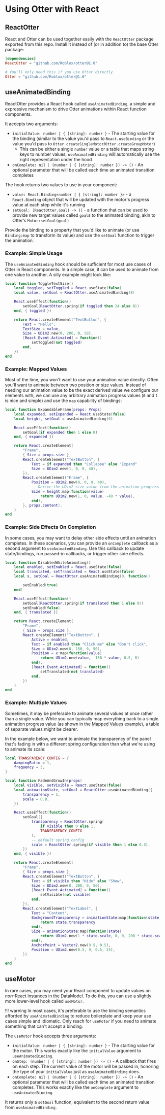 # Using Otter with React

## ReactOtter

React and Otter can be used together easily with the `ReactOtter` package exported from this repo. Install it instead of (or in addition to) the base Otter package:
```toml
[dependencies]
ReactOtter = "github.com/Roblox/otter@1.0"

# You'll only need this if you use Otter directly
Otter = "github.com/Roblox/otter@1.0"
```

## useAnimatedBinding
ReactOtter provides a React hook called `useAnimatedBinding`, a simple and expressive mechanism to drive Otter animations within React function components.

It accepts two arguments:

* `initialValue: number | { [string]: number }` - The starting value for the binding (similar to the value you'd pass to `React.useBinding` or the value you'd pass to `Otter.createSingleMotor`/`Otter.createGroupMotor`)
	* This can be either a single `number` value or a table that maps string keys to number values; `useAnimatedBinding` will automatically use the right representation under the hood
* `onComplete: nil | (number | { [string]: number }) -> ()` - An optional parameter that will be called each time an animated transition completes

The hook returns two values to use in your component:

* `value: React.Binding<number | { [string]: number }>` - a `React.Binding` object that will be updated with the motor's progress value at each step while it's running
* `setGoal: (ReactOtter.Goal) -> ()` - a function that can be used to provide new target values called `goal`s to the animated binding, akin to Otter's `Motor:setGoal(goal)`

Provide the binding to a property that you'd like to animate (or use `Binding:map` to transform its value) and use the `setGoal` function to trigger the animation.

### Example: Simple Usage

The `useAnimatedBinding` hook should be sufficient for most use cases of Otter in React components. In a simple case, it can be used to animate from one value to another. A silly example might look like:

```lua
local function ToggleTextSize()
	local toggled, setToggled = React.useState(false)
	local value, setGoal = ReactOtter.useAnimatedBinding(8)

	React.useEffect(function()
		setGoal(ReactOtter.spring(if toggled then 24 else 8))
	end, { toggled })

	return React.createElement("TextButton", {
		Text = "Hello",
		TextSize = value,
		Size = UDim2.new(0, 200, 0, 50),
		[React.Event.Activated] = function()
			setToggled(not toggled)
		end,
	})
end
```

### Example: Mapped Values

Most of the time, you won't want to use your animation value directly. Often you'll want to animate between two position or size values. Instead of needing our animation value to be the exact derived value we configure our elements with, we can use any arbitrary animation progress values (`0` and `1` is nice and simple) and use the `map` capability of bindings:

```lua
local function ExpandableFrame(props: Props)
	local expanded, setExpanded = React.useState(false)
	local height, setGoal = useAnimatedBinding(0)

	React.useEffect(function()
		setGoal(if expanded then 1 else 0)
	end, { expanded })

	return React.createElement(
		"Frame",
		{ Size = props.size },
		React.createElement("TextButton", {
			Text = if expanded then "Collapse" else "Expand"
			Size = UDim2.new(1, 0, 0, 40),
		}),
		React.createElement("Frame", {
			Position = UDim2.new(0, 0, 0, 40),
			-- Derive the UDim2 size value from the animation progress value
			Size = height:map(function(value)
				return UDim2.new(1, 0, value, -40 * value),
			end),
		}, props.content),
	)
end
```

### Example: Side Effects On Completion

In some cases, you may want to delay other side effects until an animation completes. In these scenarios, you can provide an `onComplete` callback as a second argument to `useAnimatedBinding`. Use this callback to update state/bindings, run passed-in callbacks, or trigger other side effects.

```lua
local function DisabledWhileAnimating()
	local enabled, setEnabled = React.useState(false)
	local translated, setTranslated = React.useState(false)
	local x, setGoal = ReactOtter.useAnimatedBinding(0, function()

		setEnabled(true)
	end)

	React.useEffect(function()
		setGoal(ReactOtter.spring(if translated then 1 else 0))
		setEnabled(false)
	end, { translated })

	return React.createElement(
		"Frame",
		{ Size = props.size },
		React.createElement("TextButton", {
			Active = enabled,
			Text = if enabled then "Click me" else "Don't click",
			Size = UDim2.new(0, 150, 0, 50),
			Position = x:map(function(value)
				return UDim2.new(value, -150 * value, 0.5, 0)
			end),
			[React.Event.Activated] = function()
				setTranslated(not translated)
			end,
		})
	)
end
```

### Example: Multiple Values

Sometimes, it may be preferable to animate several values at once rather than a single value. While you can typically map everything back to a single animation progress value (as shown in the [Mapped Values](#mapped-values) example), a table of separate values might be clearer.

In the example below, we want to animate the transparency of the panel that's fading in with a different spring configuration than what we're using to animate its scale:
```lua
local TRANSPARENCY_CONFIG = {
	dampingRatio = 1,
	frequency = 3,
}

local function FadeAndGrowIn(props)
	local visible, setVisible = React.useState(false)
	local animationState, setGoal = ReactOtter.useAnimatedBinding({
		transparency = 1,
		scale = 0.8,
	})

	React.useEffect(function()
		setGoal({
			transparency = ReactOtter.spring(
				if visible then 0 else 1,
				TRANSPARENCY_CONFIG
			),
			-- default spring config
			scale = ReactOtter.spring(if visible then 1 else 0.8),
		})
	end, { visible })

	return React.createElement(
		"Frame",
		{ Size = props.size },
		React.createElement("TextButton", {
			Text = if visible then "Hide" else "Show",
			Size = UDim2.new(0, 200, 0, 50),
			[React.Event.Activated] = function()
				setVisible(not visible)
			end,
		}),
		React.createElement("TextLabel", {
			Text = "Content",
			BackgroundTransparency = animationState:map(function(state)
				return state.transparency
			end),
			Size = animationState:map(function(state)
				return UDim2.new(1 * state.scale, 0, 0, 200 * state.scale)
			end),
			AnchorPoint = Vector2.new(0.5, 0.5),
			Position = UDim2.new(0.5, 0, 0.5, 25),
		})
	)
end
```

## useMotor
In rare cases, you may need your React component to update values on _non_-React Instances in the DataModel. To do this, you can use a slightly more lower-level hook called `useMotor`.

!!! warning
	In most cases, it's preferable to use the binding semantics afforded by `useAnimatedBinding` to reduce boilerplate and keep your use cases simple and idiomatic. Only reach for `useMotor` if you need to animate something that can't accept a binding.

The `useMotor` hook accepts three arguments:

* `initialValue: number | { [string]: number }` - The starting value for the motor. This works exactly like the `initialValue` argument to `useAnimatedBinding`.
* `onStep: (number | { [string]: number }) -> ()` - A callback that fires on each step. The current value of the motor will be passed in, honoring the type of your `initialValue` just as `useAnimatedBinding` does.
* `onComplete: nil | (number | { [string]: number }) -> ()` - An optional parameter that will be called each time an animated transition completes. This works exactly like the `onComplete` argument to `useAnimatedBinding`.

It returns only a `setGoal` function, equivalent to the second return value from `useAnimatedBinding`.


